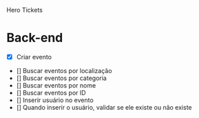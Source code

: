 Hero Tickets

# Back-end

- [x] Criar evento
- [] Buscar eventos por localização
- [] Buscar eventos por categoria
- [] Buscar eventos por nome
- [] Buscar eventos por ID
- [] Inserir usuário no evento
- [] Quando inserir o usuário, validar se ele existe ou não existe